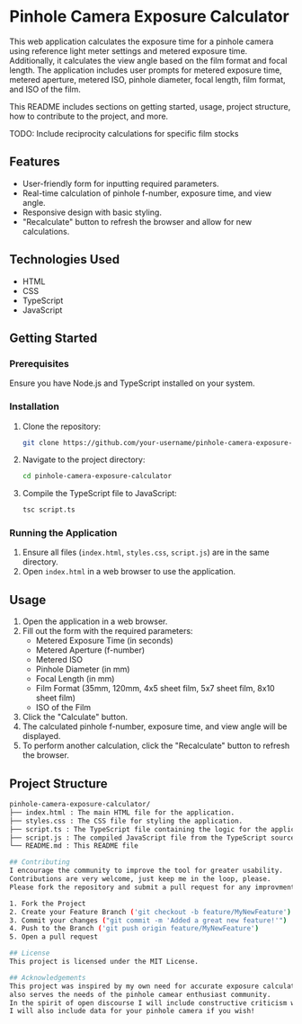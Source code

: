 # Pinhole Camera Exposure Calculator

This web application calculates the exposure time for a pinhole camera using reference light meter settings and metered exposure time. Additionally, it calculates the view angle based on the film format and focal length. The application includes user prompts for metered exposure time, metered aperture, metered ISO, pinhole diameter, focal length, film format, and ISO of the film.

This README includes sections on getting started, usage, project structure, how to contribute to the project, and more.

TODO: Include reciprocity calculations for specific film stocks

## Features

- User-friendly form for inputting required parameters.
- Real-time calculation of pinhole f-number, exposure time, and view angle.
- Responsive design with basic styling.
- "Recalculate" button to refresh the browser and allow for new calculations.

## Technologies Used

- HTML
- CSS
- TypeScript
- JavaScript

## Getting Started

### Prerequisites

Ensure you have Node.js and TypeScript installed on your system.

### Installation

1. Clone the repository:

    ```sh
    git clone https://github.com/your-username/pinhole-camera-exposure-calculator.git
    ```

2. Navigate to the project directory:

    ```sh
    cd pinhole-camera-exposure-calculator
    ```

3. Compile the TypeScript file to JavaScript:

    ```sh
    tsc script.ts
    ```

### Running the Application

1. Ensure all files (`index.html`, `styles.css`, `script.js`) are in the same directory.
2. Open `index.html` in a web browser to use the application.

## Usage

1. Open the application in a web browser.
2. Fill out the form with the required parameters:
    - Metered Exposure Time (in seconds)
    - Metered Aperture (f-number)
    - Metered ISO
    - Pinhole Diameter (in mm)
    - Focal Length (in mm)
    - Film Format (35mm, 120mm, 4x5 sheet film, 5x7 sheet film, 8x10 sheet film)
    - ISO of the Film
3. Click the "Calculate" button.
4. The calculated pinhole f-number, exposure time, and view angle will be displayed.
5. To perform another calculation, click the "Recalculate" button to refresh the browser.

## Project Structure

```sh
pinhole-camera-exposure-calculator/
├── index.html : The main HTML file for the application.
├── styles.css : The CSS file for styling the application.
├── script.ts : The TypeScript file containing the logic for the application.
├── script.js : The compiled JavaScript file from the TypeScript source.
└── README.md : This README file

## Contributing
I encourage the community to improve the tool for greater usability.
Contributions are very welcome, just keep me in the loop, please.
Please fork the repository and submit a pull request for any improvments or bug fixes.

1. Fork the Project
2. Create your Feature Branch ('git checkout -b feature/MyNewFeature')
3. Commit your changes ("git commit -m 'Added a great new feature!'")
4. Push to the Branch ('git push origin feature/MyNewFeature')
5. Open a pull request

## License
This project is licensed under the MIT License.

## Acknowledgements
This project was inspired by my own need for accurate exposure calculations for pinhole photography. I hope that it 
also serves the needs of the pinhole camear enthusiast community.
In the spirit of open discourse I will include constructive criticism with attribution here.
I will also include data for your pinhole camera if you wish!
